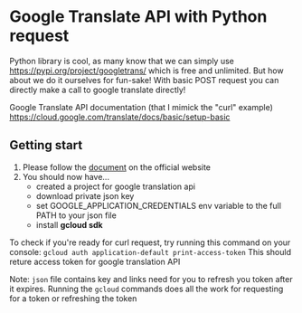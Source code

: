 # Google Translate API with Python request

Python library is cool, as many know that we can simply use https://pypi.org/project/googletrans/ which is free and unlimited.
But how about we do it ourselves for fun-sake! With basic POST request you can directly make a call to google translate directly!

Google Translate API documentation (that I mimick the "curl" example)
https://cloud.google.com/translate/docs/basic/setup-basic

## Getting start
1. Please follow the [document](https://cloud.google.com/translate/docs/basic/setup-basic) on the official website
2. You should now have...
    - created a project for google translation api
    - download private json key
    - set GOOGLE_APPLICATION_CREDENTIALS env variable to the full PATH to your json file
    - install **gcloud sdk**

To check if you're ready for curl request, try running this command on your console:
`gcloud auth application-default print-access-token`
This should reture access token for google translation API

Note: `json` file contains key and links need for you to refresh you token after it expires. Running the `gcloud` commands does all the work for requesting for a token or refreshing the token
